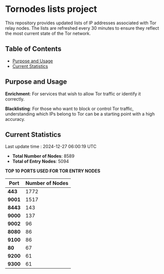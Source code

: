 # Tornodes lists project

This repository provides updated lists of IP addresses associated with Tor relay nodes. The lists are refreshed every 30 minutes to ensure they reflect the most current state of the Tor network.

## Table of Contents

- [Purpose and Usage](#purpose-and-usage)
- [Current Statistics](#current-statistics)


## Purpose and Usage

**Enrichment**: For services that wish to allow Tor traffic or identify it correctly.

**Blacklisting**: For those who want to block or control Tor traffic, understanding which IPs belong to Tor can be a starting point with a high accuracy.

## Current Statistics

Last update time : 2024-12-27 06:00:19 UTC

- **Total Number of Nodes**: 8589
- **Total of Entry Nodes**: 5094

**TOP 10 PORTS USED FOR TOR ENTRY NODES**

| **Port** | **Number of Nodes** |
|------|-----------------|
| **443**   | 1772  |
| **9001**   | 1517  |
| **8443**   | 143  |
| **9000**   | 137  |
| **9002**   | 96  |
| **8080**   | 86  |
| **9100**   | 86  |
| **80**   | 67  |
| **9200**   | 61  |
| **9300**   | 61  |

